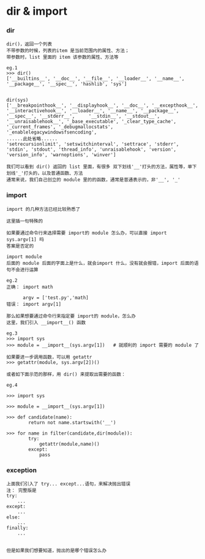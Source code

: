 # dir & import

### dir
    
    dir()，返回一个列表
    不带参数的时候，列表的item 是当前范围内的属性、方法；
    带参数时，list 里面的 item 该参数的属性、方法等
    
    eg.1
    >>> dir()
    ['__builtins__', '__doc__', '__file__', '__loader__', '__name__', '__package__', '__spec__', 'hashlib', 'sys']    
    
    
    dir(sys)
    ['__breakpointhook__', '__displayhook__', '__doc__', '__excepthook__', '__interactivehook__', '__loader__', '__name__', '__package__', '__spec__', '__stderr__',     '__stdin__', '__stdout__', '__unraisablehook__', '_base_executable', '_clear_type_cache', '_current_frames', '_debugmallocstats', '_enablelegacywindowsfsencoding',     
    ......此处省略......    
    'setrecursionlimit', 'setswitchinterval', 'settrace', 'stderr', 'stdin', 'stdout', 'thread_info', 'unraisablehook', 'version', 'version_info', 'warnoptions', 'winver']
    
    我们可以看到 dir() 返回的 list 里面，有很多 双下划线'__'打头的方法，属性等，单下划线'_'打头的，以及普通函数、方法
    通常来说，我们自己创立的 module 里的的函数，通常是普通表示的，非'__', '_'
    


### import

    import 的几种方法已经比较熟悉了
    
    这里插一句特殊的
    
    如果要通过命令行来选择需要 import的 module 怎么办，可以直接 import sys.argv[1] 吗
    答案是否定的
    
    import module
    后面的 module 后面的字面上是什么，就会import 什么，没有就会报错，import 后面的语句不会进行运算
    
    eg.2
    正确： import math  
    
          argv = ['test.py','math]
    错误： import argv[1]  
    
    那么如果想要通过命令行来指定要 import的 module，怎么办
    这里，我们引入 __import__() 函数
    
    eg.3
    >>> import sys
    >>> module = __import__(sys.argv[1])   # 就顺利的 import 需要的 module 了
    
    如果要进一步调用函数，可以用 getattr
    >>> getattr(module, sys.argv[2])()
       
    或者如下面示范的那样，用 dir() 来提取出需要的函数： 
    
    eg.4
    
    >>> import sys

    >>> module = __import__(sys.argv[1])

    >>> def candidate(name):
            return not name.startswith('__')

    >>> for name in filter(candidate,dir(module)):
            try:
                getattr(module,name)()
            except:
                pass
                
### exception

    上面我们引入了 try... except...语句，来解决抛出错误
    注： 完整版是
    try:
        ...
    except:
        ...
    else:
        ...
    finally:
        ...
   
    
    但是如果我们想要知道，抛出的是哪个错误怎么办
    
    

